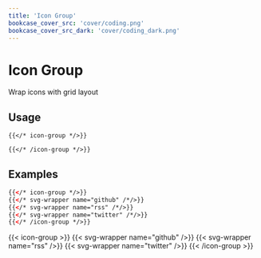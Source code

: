 ```yaml
---
title: 'Icon Group'
bookcase_cover_src: 'cover/coding.png'
bookcase_cover_src_dark: 'cover/coding_dark.png'
---
```


# Icon Group

Wrap icons with grid layout

## Usage

```
{{</* icon-group */>}}

{{</* /icon-group */>}}
```

## Examples

```html
{{</* icon-group */>}}
{{</* svg-wrapper name="github" /*/>}}
{{</* svg-wrapper name="rss" /*/>}}
{{</* svg-wrapper name="twitter" /*/>}}
{{</* /icon-group */>}}
```

{{< icon-group >}}
{{< svg-wrapper name="github" />}}
{{< svg-wrapper name="rss" />}}
{{< svg-wrapper name="twitter" />}}
{{< /icon-group >}}
